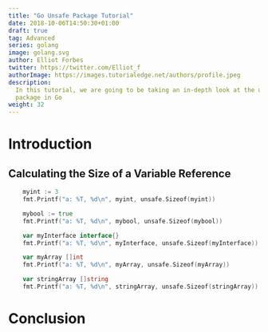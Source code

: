 ```yaml
---
title: "Go Unsafe Package Tutorial"
date: 2018-10-06T14:50:30+01:00
draft: true
tag: Advanced
series: golang
image: golang.svg
author: Elliot Forbes
twitter: https://twitter.com/Elliot_f
authorImage: https://images.tutorialedge.net/authors/profile.jpeg
description:
  In this tutorial, we are going to be taking an in-depth look at the unsafe
  package in Go
weight: 32
---
```


# Introduction

## Calculating the Size of a Variable Reference

```go
    myint := 3
    fmt.Printf("a: %T, %d\n", myint, unsafe.Sizeof(myint))

    mybool := true
    fmt.Printf("a: %T, %d\n", mybool, unsafe.Sizeof(mybool))

    var myInterface interface{}
    fmt.Printf("a: %T, %d\n", myInterface, unsafe.Sizeof(myInterface))

    var myArray []int
    fmt.Printf("a: %T, %d\n", myArray, unsafe.Sizeof(myArray))

    var stringArray []string
    fmt.Printf("a: %T, %d\n", stringArray, unsafe.Sizeof(stringArray))
```

# Conclusion
